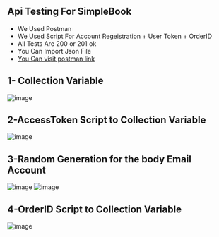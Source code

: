 ## Api Testing For SimpleBook

- We Used Postman
- We Used Script For Account Regeistration + User Token + OrderID
- All Tests Are 200 or 201 ok
- You Can Import Json File
- [You Can visit postman link](https://www.postman.com/galactic-station-85267/depi/collection/nmgi80w/simple-books-api-depi-final?action=share&creator=43348422)

## 1- Collection Variable
![image](https://i.postimg.cc/wMvPJCpB/api1.png)

## 2-AccessToken Script to Collection Variable
![image](https://i.postimg.cc/wxfnHjXR/api2.png)

## 3-Random Generation for the body Email Account
![image](https://i.postimg.cc/TYKFPv07/api3.png)
![image](https://i.postimg.cc/fyrPv8zf/api4.png)

## 4-OrderID Script to Collection Variable
![image](https://i.postimg.cc/BQRyL7wq/api5.png)

